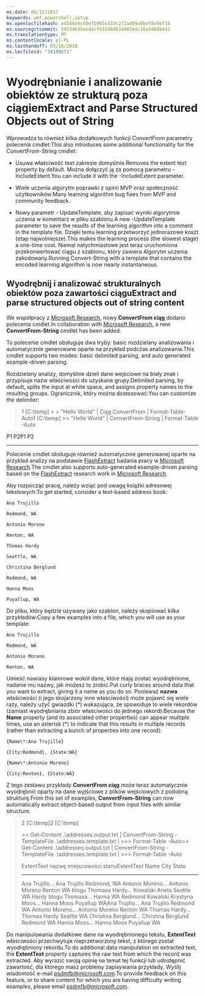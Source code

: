 ```yaml
---
ms.date: 06/12/2017
keywords: wmf,powershell,setup
ms.openlocfilehash: e4588e8c69efb965cd33c273ad09a8bef8e9bf16
ms.sourcegitcommit: 54534635eedacf531d8d6344019dc16a50b8b441
ms.translationtype: MT
ms.contentlocale: pl-PL
ms.lasthandoff: 05/16/2018
ms.locfileid: "34189571"
---
```

# <a name="extract-and-parse-structured-objects-out-of-string"></a><span data-ttu-id="f1661-102">Wyodrębnianie i analizowanie obiektów ze strukturą poza ciągiem</span><span class="sxs-lookup"><span data-stu-id="f1661-102">Extract and Parse Structured Objects out of String</span></span>
<span data-ttu-id="f1661-103">Wprowadza to również kilka dodatkowych funkcji ConvertFrom parametry polecenia cmdlet:</span><span class="sxs-lookup"><span data-stu-id="f1661-103">This also introduces some additional functionality for the ConvertFrom-String cmdlet:</span></span>

-   <span data-ttu-id="f1661-104">Usuwa właściwość text zakresie domyślnie.</span><span class="sxs-lookup"><span data-stu-id="f1661-104">Removes the extent text property by default.</span></span> <span data-ttu-id="f1661-105">Można dołączyć ją za pomocą parametru - IncludeExtent.</span><span class="sxs-lookup"><span data-stu-id="f1661-105">You can include it with the -IncludeExtent parameter.</span></span>

-   <span data-ttu-id="f1661-106">Wiele uczenia algorytm poprawki z opinii MVP oraz społeczność użytkowników.</span><span class="sxs-lookup"><span data-stu-id="f1661-106">Many learning algorithm bug fixes from MVP and community feedback.</span></span>

-   <span data-ttu-id="f1661-107">Nowy parametr - UpdateTemplate, aby zapisać wyniki algorytmie uczenia w komentarz w pliku szablonu.</span><span class="sxs-lookup"><span data-stu-id="f1661-107">A new -UpdateTemplate parameter to save the results of the learning algorithm into a comment in the template file.</span></span> <span data-ttu-id="f1661-108">Dzięki temu learning przetworzyć jednorazowe koszt (etap najwolniejsze).</span><span class="sxs-lookup"><span data-stu-id="f1661-108">This makes the learning process (the slowest stage) a one-time cost.</span></span> <span data-ttu-id="f1661-109">Niemal natychmiastowe jest teraz uruchomiona przekonwertować ciągu z szablonu, który zawiera Algorytm uczenia zakodowany.</span><span class="sxs-lookup"><span data-stu-id="f1661-109">Running Convert-String with a template that contains the encoded learning algorithm is now nearly instantaneous.</span></span>


<a name="extract-and-parse-structured-objects-out-of-string-content"></a><span data-ttu-id="f1661-110">Wyodrębnij i analizować strukturalnych obiektów poza zawartości ciągu</span><span class="sxs-lookup"><span data-stu-id="f1661-110">Extract and parse structured objects out of string content</span></span>
----------------------------------------------------------

<span data-ttu-id="f1661-111">We współpracy z [Microsoft Research](http://research.microsoft.com/), nowy **ConvertFrom ciąg** dodano polecenia cmdlet.</span><span class="sxs-lookup"><span data-stu-id="f1661-111">In collaboration with [Microsoft Research](http://research.microsoft.com/), a new **ConvertFrom-String** cmdlet has been added.</span></span>

<span data-ttu-id="f1661-112">To polecenie cmdlet obsługuje dwa tryby: basic rozdzielany analizowania i automatycznie generowane oparte na przykład podczas analizowania.</span><span class="sxs-lookup"><span data-stu-id="f1661-112">This cmdlet supports two modes: basic delimited parsing, and auto generated example-driven parsing.</span></span>

<span data-ttu-id="f1661-113">Rozdzielany analizy, domyślnie dzieli dane wejściowe na biały znak i przypisuje nazw właściwości do uzyskane grupy.</span><span class="sxs-lookup"><span data-stu-id="f1661-113">Delimited parsing, by default, splits the input at white space, and assigns property names to the resulting groups.</span></span> <span data-ttu-id="f1661-114">Ogranicznik, który można dostosować:</span><span class="sxs-lookup"><span data-stu-id="f1661-114">You can customize the delimiter:</span></span>

> <span data-ttu-id="f1661-115">1 \[C:\\temp\] &gt; &gt; "Hello World" | Ciąg ConvertFrom | Format-Table-Auto</span><span class="sxs-lookup"><span data-stu-id="f1661-115">1 \[C:\\temp\] &gt;&gt; "Hello World" | ConvertFrom-String | Format-Table -Auto</span></span>

<span data-ttu-id="f1661-116">P1    P2</span><span class="sxs-lookup"><span data-stu-id="f1661-116">P1    P2</span></span>
--    --

<span data-ttu-id="f1661-117">Polecenie cmdlet obsługuje również automatycznie generowanej oparte na przykład analizy na podstawie [FlashExtract](http://research.microsoft.com/en-us/um/people/sumitg/flashextract.html) badania pracy w [Microsoft Research](http://research.microsoft.com).</span><span class="sxs-lookup"><span data-stu-id="f1661-117">The cmdlet also supports auto-generated example-driven parsing based on the [FlashExtract](http://research.microsoft.com/en-us/um/people/sumitg/flashextract.html) research work in [Microsoft Research](http://research.microsoft.com).</span></span>

<span data-ttu-id="f1661-118">Aby rozpocząć pracę, należy wziąć pod uwagę książki adresowej tekstowych:</span><span class="sxs-lookup"><span data-stu-id="f1661-118">To get started, consider a text-based address book:</span></span>

    Ana Trujillo

    Redmond, WA

    Antonio Moreno

    Renton, WA

    Thomas Hardy

    Seattle, WA

    Christina Berglund

    Redmond, WA

    Hanna Moos

    Puyallup, WA

<span data-ttu-id="f1661-119">Do pliku, który będzie używany jako szablon, należy skopiować kilka przykładów:</span><span class="sxs-lookup"><span data-stu-id="f1661-119">Copy a few examples into a file, which you will use as your template:</span></span>

    Ana Trujillo

    Redmond, WA

    Antonio Moreno

    Renton, WA



<span data-ttu-id="f1661-120">Umieść nawiasy klamrowe wokół dane, które mają zostać wyodrębnione, nadanie mu nazwy, jak możesz to zrobić.</span><span class="sxs-lookup"><span data-stu-id="f1661-120">Put curly braces around data that you want to extract, giving it a name as you do so.</span></span> <span data-ttu-id="f1661-121">Ponieważ **nazwa** właściwości (i jego skojarzony inne właściwości) może pojawić się wiele razy, należy użyć gwiazdki (\*) wskazująca, że spowoduje to wiele rekordów (zamiast wyodrębniania zbiór właściwości do jednego rekord):</span><span class="sxs-lookup"><span data-stu-id="f1661-121">Because the **Name** property (and its associated other properties) can appear multiple times, use an asterisk (\*) to indicate that this results in multiple records (rather than extracting a bunch of properties into one record):</span></span>

    {Name\*:Ana Trujillo}

    {City:Redmond}, {State:WA}

    {Name\*:Antonio Moreno}

    {City:Renton}, {State:WA}

<span data-ttu-id="f1661-122">Z tego zestawu przykłady **ConvertFrom ciąg** może teraz automatycznie wyodrębnić oparty na dane wyjściowe z plików wejściowych z podobną strukturę.</span><span class="sxs-lookup"><span data-stu-id="f1661-122">From this set of examples, **ConvertFrom-String** can now automatically extract object-based output from input files with similar structure.</span></span>

> <span data-ttu-id="f1661-123">2 \[C:\\temp\]</span><span class="sxs-lookup"><span data-stu-id="f1661-123">2 \[C:\\temp\]</span></span>
>
> <span data-ttu-id="f1661-124">&gt;&gt; Get-Content .\\addresses.output.txt | ConvertFrom-String -TemplateFile .\\addresses.template.txt | &gt;&gt;&gt; Format-Table -Auto</span><span class="sxs-lookup"><span data-stu-id="f1661-124">&gt;&gt; Get-Content .\\addresses.output.txt | ConvertFrom-String -TemplateFile .\\addresses.template.txt | &gt;&gt;&gt; Format-Table -Auto</span></span>
>
> <span data-ttu-id="f1661-125">ExtentText nazwę miejscowości stanu</span><span class="sxs-lookup"><span data-stu-id="f1661-125">ExtentText                     Name               City     State</span></span>
> ----------                     ----               ----     -----
> <span data-ttu-id="f1661-126">Ana Trujillo...                Ana Trujillo Redmond, WA Antonio Moreno...              Antonio Moreno Renton WA blogu Thomasa Hardy...                Kowalski Aneta Seattle WA Hardy blogu Thomasa...          Hanna WA Redmond Kowalski Krystyna Moos...                  Hanna Moos Puyallup WA</span><span class="sxs-lookup"><span data-stu-id="f1661-126">Ana Trujillo...                Ana Trujillo       Redmond  WA Antonio Moreno...              Antonio Moreno     Renton   WA Thomas Hardy...                Thomas Hardy       Seattle  WA Christina Berglund...          Christina Berglund Redmond  WA Hanna Moos...                  Hanna Moos         Puyallup WA</span></span>

<span data-ttu-id="f1661-127">Do manipulowania dodatkowe dane na wyodrębnionego tekstu, **ExtentText** właściwości przechwytuje nieprzetworzony tekst, z którego został wyodrębniony rekordu.</span><span class="sxs-lookup"><span data-stu-id="f1661-127">To do additional data manipulation on extracted text, the **ExtentText** property captures the raw text from which the record was extracted.</span></span> <span data-ttu-id="f1661-128">Aby wyrazić swoją opinię na temat tej funkcji lub udostępnić zawartość, dla którego masz problemy zapisywania przykłady, Wyślij wiadomość e-mail <psdmfb@microsoft.com>.</span><span class="sxs-lookup"><span data-stu-id="f1661-128">To provide feedback on this feature, or to share content for which you are having difficulty writing examples, please email <psdmfb@microsoft.com>.</span></span>
